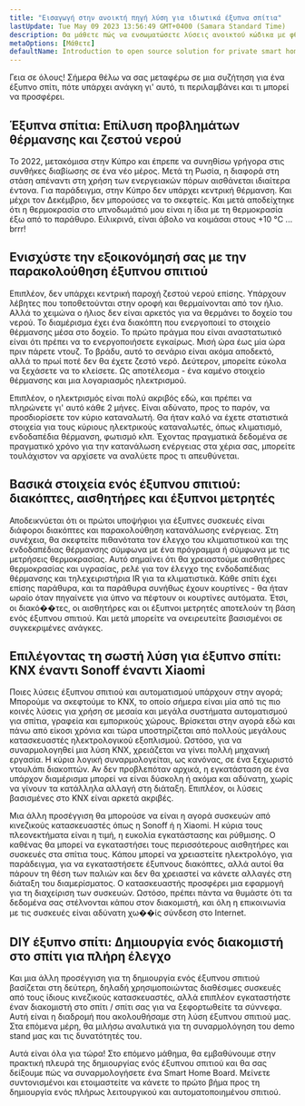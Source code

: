 ```yaml
---
title: "Εισαγωγή στην ανοικτή πηγή λύση για ιδιωτικά έξυπνα σπίτια"
lastUpdate: Tue May 09 2023 13:56:49 GMT+0400 (Samara Standard Time)
description: Θα μάθετε πώς να ενσωματώσετε λύσεις ανοικτού κώδικα με φθηνές έξυπνες συσκευές για να κάνετε το έξυπνο σπίτι σας προσανατολισμένο ιδιωτικά και όχι εξαρτημένο από νέφη στη λειτουργία του.
metaOptions: [Μάθετε]
defaultName: Introduction to open source solution for private smart homes
---
```


<LessonImages src="smart-home-intro/open-source-private-smart-home-intro.png" imageClasses="mb full" />

<RoboAcademyText>
  Γεια σε όλους! Σήμερα θέλω να σας μεταφέρω σε μια συζήτηση για ένα έξυπνο σπίτι, πότε υπάρχει ανάγκη γι' αυτό, τι περιλαμβάνει και τι μπορεί να προσφέρει.
</RoboAcademyText>

## Έξυπνα σπίτια: Επίλυση προβλημάτων θέρμανσης και ζεστού νερού

Το 2022, μετακόμισα στην Κύπρο και έπρεπε να συνηθίσω γρήγορα στις συνθήκες διαβίωσης σε ένα νέο μέρος. Μετά τη Ρωσία, η διαφορά στη στάση απέναντι στη χρήση των ενεργειακών πόρων αισθάνεται ιδιαίτερα έντονα. Για παράδειγμα, στην Κύπρο δεν υπάρχει κεντρική θέρμανση. Και μέχρι τον Δεκέμβριο, δεν μπορούσες να το σκεφτείς. Και μετά αποδείχτηκε ότι η θερμοκρασία στο υπνοδωμάτιό μου είναι η ίδια με τη θερμοκρασία έξω από το παράθυρο. Ειλικρινά, είναι άβολο να κοιμάσαι στους +10 °C ... brrr!

## Ενισχύστε την εξοικονόμησή σας με την παρακολούθηση έξυπνου σπιτιού

Επιπλέον, δεν υπάρχει κεντρική παροχή ζεστού νερού επίσης. Υπάρχουν λέβητες που τοποθετούνται στην οροφή και θερμαίνονται από τον ήλιο. Αλλά το χειμώνα ο ήλιος δεν είναι αρκετός για να θερμάνει το δοχείο του νερού. Το διαμέρισμα έχει ένα διακόπτη που ενεργοποιεί το στοιχείο θέρμανσης μέσα στο δοχείο. Το πρώτο πράγμα που είναι αναστατωτικό είναι ότι πρέπει να το ενεργοποιήσετε εγκαίρως. Μισή ώρα έως μία ώρα πριν πάρετε ντουζ. Το βράδυ, αυτό το σενάριο είναι ακόμα αποδεκτό, αλλά το πρωί ποτέ δεν θα έχετε ζεστό νερό. Δεύτερον, μπορείτε εύκολα να ξεχάσετε να το κλείσετε. Ως αποτέλεσμα - ένα καμένο στοιχείο θέρμανσης και μια λογαριασμός ηλεκτρισμού.

Επιπλέον, ο ηλεκτρισμός είναι πολύ ακριβός εδώ, και πρέπει να πληρώνετε γι' αυτό κάθε 2 μήνες. Είναι αδύνατο, προς το παρόν, να προσδιορίσετε τον κύριο καταναλωτή. Θα ήταν καλό να έχετε στατιστικά στοιχεία για τους κύριους ηλεκτρικούς καταναλωτές, όπως κλιματισμό, ενδοδαπέδια θέρμανση, φωτισμό κλπ. Έχοντας πραγματικά δεδομένα σε πραγματικό χρόνο για την κατανάλωση ενέργειας στα χέρια σας, μπορείτε τουλάχιστον να αρχίσετε να αναλύετε προς τι απευθύνεται.

## Βασικά στοιχεία ενός έξυπνου σπιτιού: διακόπτες, αισθητήρες και έξυπνοι μετρητές

Αποδεικνύεται ότι οι πρώτοι υποψήφιοι για έξυπνες συσκευές είναι διάφοροι διακόπτες και παρακολούθηση κατανάλωσης ενέργειας. Στη συνέχεια, θα σκεφτείτε πιθανότατα τον έλεγχο του κλιματιστικού και της ενδοδαπέδιας θέρμανσης σύμφωνα με ένα πρόγραμμα ή σύμφωνα με τις μετρήσεις θερμοκρασίας. Αυτό σημαίνει ότι θα χρειαστούμε αισθητήρες θερμοκρασίας και υγρασίας, ρελέ για τον έλεγχο της ενδοδαπέδιας θέρμανσης και τηλεχειριστήρια IR για τα κλιματιστικά. Κάθε σπίτι έχει επίσης παράθυρα, και τα παράθυρα συνήθως έχουν κουρτίνες - θα ήταν ωραίο όταν πηγαίνετε για ύπνο να πέφτουν οι κουρτίνες αυτόματα. Έτσι, οι διακό��τες, οι αισθητήρες και οι έξυπνοι μετρητές αποτελούν τη βάση ενός έξυπνου σπιτιού. Και μετά μπορείτε να ονειρευτείτε βασισμένοι σε συγκεκριμένες ανάγκες.

## Επιλέγοντας τη σωστή λύση για έξυπνο σπίτι: KNX έναντι Sonoff έναντι Xiaomi

Ποιες λύσεις έξυπνου σπιτιού και αυτοματισμού υπάρχουν στην αγορά; Μπορούμε να σκεφτούμε το KNX, το οποίο σήμερα είναι μία από τις πιο κοινές λύσεις για χρήση σε μεσαία και μεγάλα συστήματα αυτοματισμού για σπίτια, γραφεία και εμπορικούς χώρους. Βρίσκεται στην αγορά εδώ και πάνω από είκοσι χρόνια και τώρα υποστηρίζεται από πολλούς μεγάλους κατασκευαστές ηλεκτρολογικού εξοπλισμού. Ωστόσο, για να συναρμολογηθεί μια λύση KNX, χρειάζεται να γίνει πολλή μηχανική εργασία. Η κύρια λογική συναρμολογείται, ως κανόνας, σε ένα ξεχωριστό ντουλάπι διακοπτών. Αν δεν προβλεπόταν αρχικά, η εγκατάσταση σε ένα υπάρχον διαμέρισμα μπορεί να είναι δύσκολη ή ακόμα και αδύνατη, χωρίς να γίνουν τα κατάλληλα αλλαγή στη διάταξη. Επιπλέον, οι λύσεις βασισμένες στο KNX είναι αρκετά ακριβές.

Μια άλλη προσέγγιση θα μπορούσε να είναι η αγορά συσκευών από κινεζικούς κατασκευαστές όπως η Sonoff ή η Xiaomi. Η κύρια τους πλεονεκτήματα είναι η τιμή, η ευκολία εγκατάστασης και ρύθμισης. Ο καθένας θα μπορεί να εγκαταστήσει τους περισσότερους αισθητήρες και συσκευές στα σπίτια τους. Κάπου μπορεί να χρειαστείτε ηλεκτρολόγο, για παράδειγμα, για να εγκαταστήσετε έξυπνους διακόπτες, αλλά αυτοί θα πάρουν τη θέση των παλιών και δεν θα χρειαστεί να κάνετε αλλαγές στη διάταξη του διαμερίσματος. Ο κατασκευαστής προσφέρει μια εφαρμογή για τη διαχείριση των συσκευών. Ωστόσο, πρέπει πάντα να θυμάστε ότι τα δεδομένα σας στέλνονται κάπου στον διακομιστή, και όλη η επικοινωνία με τις συσκευές είναι αδύνατη χω��ίς σύνδεση στο Internet.


## DIY έξυπνο σπίτι: Δημιουργία ενός διακομιστή στο σπίτι για πλήρη έλεγχο

Και μια άλλη προσέγγιση για τη δημιουργία ενός έξυπνου σπιτιού βασίζεται στη δεύτερη, δηλαδή χρησιμοποιώντας διαθέσιμες συσκευές από τους ίδιους κινεζικούς κατασκευαστές, αλλά επιπλέον εγκαταστήστε έναν διακομιστή στο σπίτι / σπίτι σας για να ξεφορτωθείτε τα σύννεφα. Αυτή είναι η διαδρομή που ακολουθήσαμε στη λύση έξυπνου σπιτιού μας. Στα επόμενα μέρη, θα μιλήσω αναλυτικά για τη συναρμολόγηση του demo stand μας και τις δυνατότητές του.

<RoboAcademyText fWeight="500">
  Αυτά είναι όλα για τώρα! Στο επόμενο μάθημα, θα εμβαθύνουμε στην πρακτική πλευρά της δημιουργίας ενός έξυπνου σπιτιού και θα σας δείξουμε πώς να συναρμολογήσετε ένα Smart Home Board. Μείνετε συντονισμένοι και ετοιμαστείτε να κάνετε το πρώτο βήμα προς τη δημιουργία ενός πλήρως λειτουργικού και αυτοματοποιημένου σπιτιού.
</RoboAcademyText>